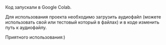 Код запускали в Google Colab.

Для использования проекта необходимо загрузить аудиофайл (можете использовать свой или тестовый который в файлах) и в коде изменить путь к аудиофайлу.

Приятного использования:)
